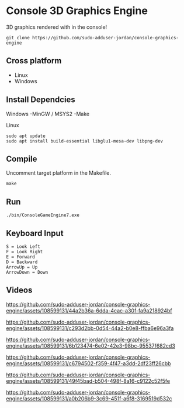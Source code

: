 # Console 3D Graphics Engine

3D graphics rendered with in the console!


```
git clone https://github.com/sudo-adduser-jordan/console-graphics-engine
```

## Cross platform
 - Linux
 - Windows

<!--
## Table of Contents

- [Install Dependices](#install-dependices)
- [Compile](#compile)
- [Run](#run)
- [Videos](#video)
-->

## Install Dependcies

Windows 
 -MinGW / MSYS2
 -Make

Linux
```
sudo apt update
sudo apt install build-essential libglu1-mesa-dev libpng-dev
```
## Compile

Uncomment target platform in the Makefile.

```
make
```

## Run





```
./bin/ConsoleGameEngine7.exe
```

## Keyboard Input

```
S = Look Left
F = Look Right
E = Forward
D = Backward
ArrowUp = Up
ArrowDown = Down
```

## Videos 






https://github.com/sudo-adduser-jordan/console-graphics-engine/assets/108599131/44a2b36a-6dda-4cac-a30f-fa9a218924bf











https://github.com/sudo-adduser-jordan/console-graphics-engine/assets/108599131/c293d2bb-0d54-44a2-b0e8-ffba6e96a3fa










https://github.com/sudo-adduser-jordan/console-graphics-engine/assets/108599131/6b123474-6e02-42e3-98bc-95537f682cd3





https://github.com/sudo-adduser-jordan/console-graphics-engine/assets/108599131/c6794502-f359-4f47-a3dd-2df23ff26cbb








https://github.com/sudo-adduser-jordan/console-graphics-engine/assets/108599131/49f45bad-b504-498f-8a16-c9122c52f5fe






https://github.com/sudo-adduser-jordan/console-graphics-engine/assets/108599131/a0b206b9-3c69-451f-a6f8-3169519d532c









